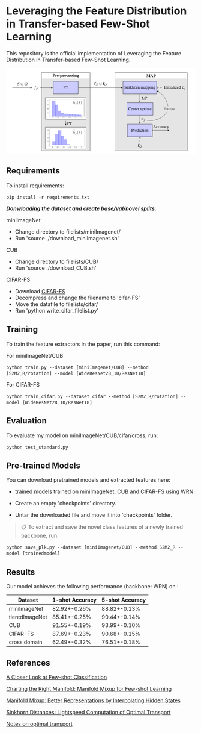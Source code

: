 # Leveraging the Feature Distribution in Transfer-based Few-Shot Learning

This repository is the official implementation of Leveraging the Feature Distribution in Transfer-based Few-Shot Learning. 

![](graph.png)

## Requirements

To install requirements:

```setup
pip install -r requirements.txt
```

***Donwloading the dataset and create base/val/novel splits***:

miniImageNet
* Change directory to filelists/miniImagenet/
* Run 'source ./download_miniImagenet.sh'

CUB

* Change directory to filelists/CUB/
* Run 'source ./download_CUB.sh' 

CIFAR-FS
* Download [CIFAR-FS](https://drive.google.com/file/d/1pTsCCMDj45kzFYgrnO67BWVbKs48Q3NI/view)
* Decompress and change the filename to 'cifar-FS'
* Move the datafile to filelists/cifar/
* Run 'python write_cifar_filelist.py'

## Training

To train the feature extractors in the paper, run this command:

For miniImageNet/CUB<br/>
```train
python train.py --dataset [miniImagenet/CUB] --method [S2M2_R/rotation] --model [WideResNet28_10/ResNet18]
```

For CIFAR-FS<br/>
```train
python train_cifar.py --dataset cifar --method [S2M2_R/rotation] --model [WideResNet28_10/ResNet18]
```

## Evaluation

To evaluate my model on miniImageNet/CUB/cifar/cross, run:

```eval
python test_standard.py
```

## Pre-trained Models

You can download pretrained models and extracted features here:

- [trained models](https://drive.google.com/drive/folders/1uhX_YldcpVBzK2giGn-qZEHGSd6cCeBy?usp=sharing) trained on miniImageNet, CUB and CIFAR-FS using WRN. 

- Create an empty 'checkpoints' directory.
- Untar the downloaded file and move it into 'checkpoints' folder.

> 📋 To extract and save the novel class features of a newly trained backbone, run:
```save_features
python save_plk.py --dataset [miniImagenet/CUB] --method S2M2_R --model [trainedmodel]
```

## Results

Our model achieves the following performance (backbone: WRN) on :


| Dataset        | 1-shot Accuracy  | 5-shot Accuracy |
| ---------------|---------------| -------------|
| miniImageNet   |  82.92+-0.26% | 88.82+-0.13% |
| tieredImageNet |  85.41+-0.25% | 90.44+-0.14% |
| CUB            |  91.55+-0.19% | 93.99+-0.10% |
| CIFAR-FS       |  87.69+-0.23% | 90.68+-0.15% |
| cross domain   |  62.49+-0.32% | 76.51+-0.18% |


## References

[A Closer Look at Few-shot Classification](https://openreview.net/pdf?id=HkxLXnAcFQ)

[Charting the Right Manifold: Manifold Mixup for Few-shot Learning](https://arxiv.org/pdf/1907.12087v3.pdf)

[Manifold Mixup: Better Representations by Interpolating Hidden States](https://arxiv.org/pdf/1806.05236.pdf)

[Sinkhorn Distances: Lightspeed Computation of Optimal Transport](https://papers.nips.cc/paper/4927-sinkhorn-distances-lightspeed-computation-of-optimal-transport.pdf)

[Notes on optimal transport](https://github.com/MichielStock/Teaching/tree/master/Optimal_transport)
